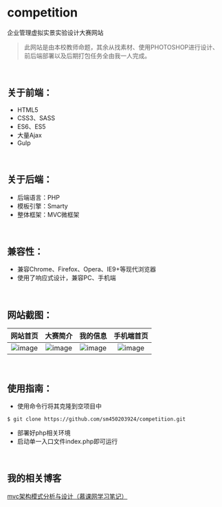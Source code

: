 # competition
企业管理虚拟实景实验设计大赛网站

> 此网站是由本校教师命题，其余从找素材、使用PHOTOSHOP进行设计、前后端部署以及后期打包任务全由我一人完成。
<br>

## 关于前端：
- HTML5
- CSS3、SASS
- ES6、ES5
- 大量Ajax
- Gulp
<br>

## 关于后端：
- 后端语言：PHP
- 模板引擎：Smarty
- 整体框架：MVC微框架
<br>

## 兼容性：
- 兼容Chrome、Firefox、Opera、IE9+等现代浏览器
- 使用了响应式设计，兼容PC、手机端
<br>

## 网站截图：
| **网站首页** | **大赛简介** | **我的信息** | **手机端首页** |  
| :---: |:---:| :---:|  :---:|  
| ![image](https://github.com/sm450203924/competition/raw/master/screenshots/homepage.png)|![image](https://github.com/sm450203924/competition/raw/master/screenshots/competition-intro.png)|![image](https://github.com/sm450203924/competition/raw/master/screenshots/personal-myinfo.png)|![image](https://github.com/sm450203924/competition/raw/master/screenshots/homepage-phone.png) | 
<br>

## 使用指南：
- 使用命令行将其克隆到空项目中
```shell  
$ git clone https://github.com/sm450203924/competition.git
```  
- 部署好php相关环境
- 启动单一入口文件index.php即可运行
<br>

## 我的相关博客
<a href="https://blog.csdn.net/qq_37431724/article/details/88604964" target="_blank">mvc架构模式分析与设计（慕课网学习笔记）</a>
